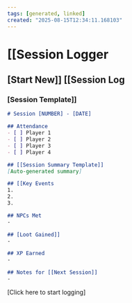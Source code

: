 ```yaml
---
tags: [generated, linked]
created: "2025-08-15T12:34:11.168103"
---
```


# [[Session Logger

## [Start New]] [[Session Log

### [Session Template]]
```markdown
# Session [NUMBER] - [DATE]

## Attendance
- [ ] Player 1
- [ ] Player 2
- [ ] Player 3
- [ ] Player 4

## [[Session Summary Template]]
[Auto-generated summary]

## [[Key Events
1.
2.
3.

## NPCs Met
-

## [Loot Gained]]
-

## XP Earned
-

## Notes for [[Next Session]]
-
```

[Click here to start logging]